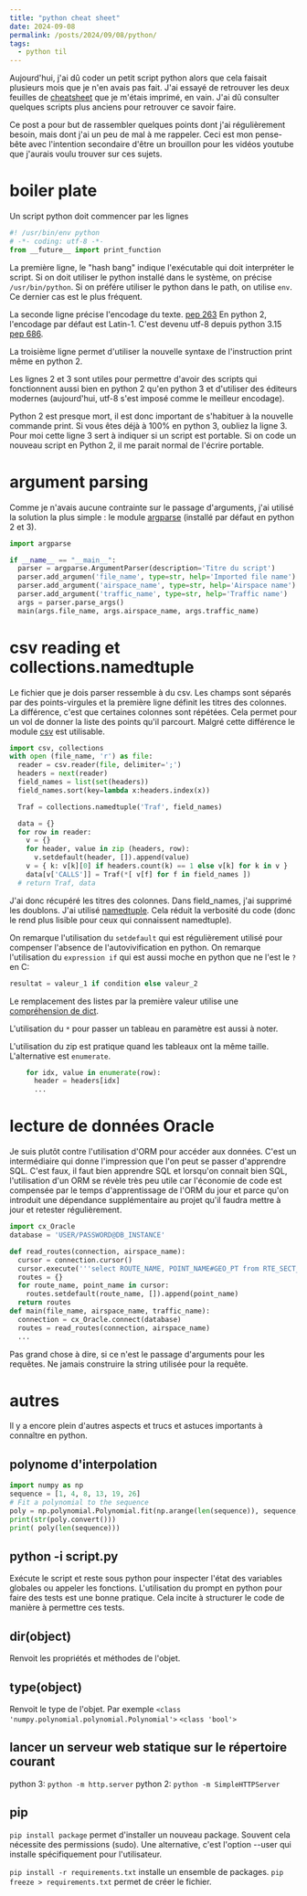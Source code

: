 ```yaml
---
title: "python cheat sheet"
date: 2024-09-08
permalink: /posts/2024/09/08/python/
tags:
  - python til
---
```


Aujourd'hui, j'ai dû coder un petit script python alors que cela faisait
plusieurs mois que je n'en avais pas fait.
J'ai essayé de retrouver les deux feuilles de [cheatsheet](https://perso.limsi.fr/pointal/_media/python:cours:mementopython3-english.pdf) que je m'étais
imprimé, en vain. J'ai dû consulter quelques scripts plus anciens pour retrouver ce
savoir faire.

Ce post a pour but de rassembler quelques points dont j'ai régulièrement besoin,
mais dont j'ai un peu de mal à me rappeler. Ceci est mon pense-bête avec
l'intention secondaire d'être un brouillon pour les vidéos youtube que j'aurais
voulu trouver sur ces sujets.

# boiler plate

Un script python doit commencer par les lignes

```python
#! /usr/bin/env python
# -*- coding: utf-8 -*-
from __future__ import print_function
```

La première ligne, le "hash bang" indique l'exécutable qui doit interpréter le
script. Si on doit utiliser le python installé dans le système, on précise
`/usr/bin/python`. Si on préfére utiliser le python dans le path, on utilise `env`.
Ce dernier cas est le plus fréquent.

La seconde ligne précise l'encodage du texte. [pep 263](https://peps.python.org/pep-0263/)
En python 2, l'encodage par défaut est Latin-1. C'est devenu utf-8 depuis
python 3.15 [pep 686](https://peps.python.org/pep-0686/).

La troisième ligne permet d'utiliser la nouvelle syntaxe de l'instruction print
même en python 2.

Les lignes 2 et 3 sont utiles pour permettre d'avoir des scripts qui fonctionnent
aussi bien en python 2 qu'en python 3 et d'utiliser des éditeurs modernes
(aujourd'hui, utf-8 s'est imposé comme le meilleur encodage).

Python 2 est presque mort, il est donc important de s'habituer à la nouvelle
commande print. Si vous êtes déjà à 100% en python 3, oubliez la ligne 3.
Pour moi cette ligne 3 sert à indiquer si un script est portable. Si on code
un nouveau script en Python 2, il me parait normal de l'écrire portable.

# argument parsing

Comme je n'avais aucune contrainte sur le passage d'arguments, j'ai utilisé la
solution la plus simple : le module [argparse](https://docs.python.org/3/library/argparse.html)
(installé par défaut en python 2 et 3).

```python
import argparse

if __name__ == "__main__":
  parser = argparse.ArgumentParser(description='Titre du script')
  parser.add_argumen('file_name', type=str, help='Imported file name')
  parser.add_argument('airspace_name', type=str, help='Airspace name')
  parser.add_argument('traffic_name', type=str, help='Traffic name')
  args = parser.parse_args()
  main(args.file_name, args.airspace_name, args.traffic_name)
```

# csv reading et collections.namedtuple

Le fichier que je dois parser ressemble à du csv. Les champs sont séparés par
des points-virgules et la première ligne définit les titres des colonnes.
La différence, c'est que certaines colonnes sont répétées. Cela permet pour
un vol de donner la liste des points qu'il parcourt.
Malgré cette différence le module [csv](https://docs.python.org/3/library/csv.html) est utilisable.

```python
import csv, collections
with open (file_name, 'r') as file:
  reader = csv.reader(file, delimiter=';')
  headers = next(reader)
  field_names = list(set(headers))
  field_names.sort(key=lambda x:headers.index(x))

  Traf = collections.namedtuple('Traf', field_names)

  data = {}
  for row in reader:
    v = {}
    for header, value in zip (headers, row):
      v.setdefault(header, []).append(value)
    v = { k: v[k][0] if headers.count(k) == 1 else v[k] for k in v }
    data[v['CALLS']] = Traf(*[ v[f] for f in field_names ])
  # return Traf, data
```

J'ai donc récupéré les titres des colonnes. Dans field_names, j'ai supprimé les
doublons.
J'ai utilisé [namedtuple](https://realpython.com/python-namedtuple/). Cela réduit la
verbosité du code (donc le rend plus lisible pour ceux qui connaissent namedtuple).

On remarque l'utilisation du `setdefault` qui est régulièrement utilisé pour
compenser l'absence de l'autovivification en python.
On remarque l'utilisation du `expression if` qui est aussi moche en python que
ne l'est le `?` en C:

```python
resultat = valeur_1 if condition else valeur_2
```

Le remplacement des listes par la première valeur utilise une [compréhension de
dict](https://www.pythoniste.fr/python/comprendre-les-comprehensions-en-python/).

L'utilisation du `*` pour passer un tableau en paramètre est aussi à noter.

L'utilisation du zip est pratique quand les tableaux ont la même taille.
L'alternative est `enumerate`.

```python
    for idx, value in enumerate(row):
      header = headers[idx]
      ...
```

# lecture de données Oracle

Je suis plutôt contre l'utilisation d'ORM pour accéder aux données. C'est un
intermédiaire qui donne l'impression que l'on peut se passer d'apprendre SQL.
C'est faux, il faut bien apprendre SQL et lorsqu'on connait bien SQL,
l'utilisation d'un ORM se révèle très peu utile car l'économie de code est
compensée par le temps d'apprentissage de l'ORM du jour et parce qu'on
introduit une dépendance supplémentaire au projet qu'il faudra mettre
à jour et retester régulièrement.

```python
import cx_Oracle
database = 'USER/PASSWORD@DB_INSTANCE'

def read_routes(connection, airspace_name):
  cursor = connection.cursor()
  cursor.execute('''select ROUTE_NAME, POINT_NAME#GEO_PT from RTE_SECT_GEO_PT where AIRSPACE_ENV_NAME = :airspace order by 1, 2''', [airspace_name])
  routes = {}
  for route_name, point_name in cursor:
    routes.setdefault(route_name, []).append(point_name)
  return routes
def main(file_name, airspace_name, traffic_name):
  connection = cx_Oracle.connect(database)
  routes = read_routes(connection, airspace_name)
  ...
```

Pas grand chose à dire, si ce n'est le passage d'arguments pour les requêtes. Ne
jamais construire la string utilisée pour la requête.

# autres

Il y a encore plein d'autres aspects et trucs et astuces importants à connaître
en python.

## polynome d'interpolation

```python
import numpy as np
sequence = [1, 4, 8, 13, 19, 26]
# Fit a polynomial to the sequence
poly = np.polynomial.Polynomial.fit(np.arange(len(sequence)), sequence, deg=len(sequence)-1)
print(str(poly.convert()))
print( poly(len(sequence)))
```

## python -i script.py

Exécute le script et reste sous python pour inspecter l'état des variables globales
ou appeler les fonctions. L'utilisation du prompt en python pour faire des tests
est une bonne pratique. Cela incite à structurer le code de manière à permettre
ces tests.

## dir(object)

Renvoit les propriétés et méthodes de l'objet.

## type(object)

Renvoit le type de l'objet. Par exemple
`<class 'numpy.polynomial.polynomial.Polynomial'>`
`<class 'bool'>`

## lancer un serveur web statique sur le répertoire courant

python 3: `python -m http.server`
python 2: `python -m SimpleHTTPServer`

## pip

`pip install package` permet d'installer un nouveau package. Souvent cela nécessite des permissions (sudo).
Une alternative, c'est l'option --user qui installe spécifiquement pour l'utilisateur.

`pip install -r requirements.txt` installe un ensemble de packages.
`pip freeze > requirements.txt` permet de créer le fichier.
